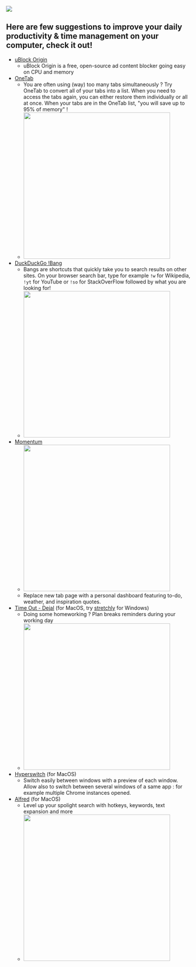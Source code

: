 ![](https://lh3.googleusercontent.com/mjvjQk7HC8g9UiYSrzzs11U4-Wg18o196ZK6ZhNqMdLUmO-wI_rxj27nDz7NUUUy7Dc5A41n1b-tTjiDRNM4Es3LMA=w640-h400-e365-rj-sc0x00ffffff)

## Here are few suggestions to improve your daily productivity & time management on your computer, check it out!

- [uBlock Origin](https://ublockorigin.com/)
  - uBlock Origin is a free, open-source ad content blocker going easy on CPU and memory
- [OneTab](https://www.one-tab.com/)
  - You are often using (way) too many tabs simultaneously ? Try OneTab to convert all of your tabs into a list. When you need to access the tabs again, you can either restore them individually or all at once. When your tabs are in the OneTab list, "you will save up to 95% of memory" !
  - <img src="https://lh3.googleusercontent.com/1cEqzTCojNE76jQoQKdeEStVydtW3o8XaQk0ZUL6croh371G802cvZEOnNjkWDCI4Nox9J_N9sguCfQ2vq6VHbRz_MU=w640-h400-e365-rj-sc0x00ffffff" alt="" width="400"/>
- [DuckDuckGo !Bang](https://duckduckgo.com/bang)
  - Bangs are shortcuts that quickly take you to search results on other sites. On your browser search bar, type for example `!w` for Wikipedia, `!yt` for YouTube or `!so` for StackOverFlow followed by what you are looking for!
  - <img src="https://external-content.duckduckgo.com/iu/?u=http%3A%2F%2Fthenextweb.com%2Fwp-content%2Fblogs.dir%2F1%2Ffiles%2F2015%2F07%2FScreen-Shot-2015-07-01-at-5.05.30-PM.png&f=1&nofb=1" alt="" width="400"/>
- [Momentum](https://momentumdash.com/)
  - <img src="https://lh3.googleusercontent.com/mjvjQk7HC8g9UiYSrzzs11U4-Wg18o196ZK6ZhNqMdLUmO-wI_rxj27nDz7NUUUy7Dc5A41n1b-tTjiDRNM4Es3LMA=w640-h400-e365-rj-sc0x00ffffff" alt="" width="400"/>
  - Replace new tab page with a personal dashboard featuring to-do, weather, and inspiration quotes.
- [Time Out - Dejal](https://www.dejal.com/timeout/) (for MacOS, try [stretchly](https://hovancik.net/stretchly/) for Windows)
  - Doing some homeworking ? Plan breaks reminders during your working day
  - <img src="https://www.dejal.com/timeout/images/other/schedule.png" alt="" width="400"/>
- [Hyperswitch](https://bahoom.com/hyperswitch) (for MacOS)
  - Switch easily between windows with a preview of each window. Allow also to switch between several windows of a same app : for example multiple Chrome instances opened. 
- [Alfred](https://www.alfredapp.com/) (for MacOS)
  - Level up your spolight search with hotkeys, keywords, text expansion and more
  - <img src="https://external-content.duckduckgo.com/iu/?u=http%3A%2F%2Fmedia.idownloadblog.com%2Fwp-content%2Fuploads%2F2016%2F05%2FAlfred-3-for-OS-X-theming-Mac-screenshot-001.jpg&f=1&nofb=1" alt="" width="400"/>